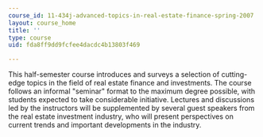 ```yaml
---
course_id: 11-434j-advanced-topics-in-real-estate-finance-spring-2007
layout: course_home
title: ''
type: course
uid: fda8ff9dd9fcfee4dacdc4b13803f469

---
```

This half-semester course introduces and surveys a selection of cutting-edge topics in the field of real estate finance and investments. The course follows an informal "seminar" format to the maximum degree possible, with students expected to take considerable initiative. Lectures and discussions led by the instructors will be supplemented by several guest speakers from the real estate investment industry, who will present perspectives on current trends and important developments in the industry.
